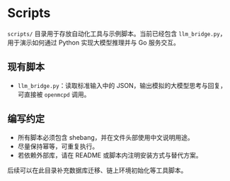 # Scripts

`scripts/` 目录用于存放自动化工具与示例脚本。当前已经包含 `llm_bridge.py`，用于演示如何通过 Python 实现大模型推理并与 Go 服务交互。

## 现有脚本

- `llm_bridge.py`：读取标准输入中的 JSON，输出模拟的大模型思考与回复，可直接被 `openmcpd` 调用。

## 编写约定

- 所有脚本必须包含 shebang，并在文件头部使用中文说明用途。
- 尽量保持幂等，可重复执行。
- 若依赖外部库，请在 README 或脚本内注明安装方式与替代方案。

后续可以在此目录补充数据库迁移、链上环境初始化等工具脚本。
